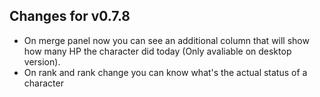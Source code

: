 ## Changes for v0.7.8

- On merge panel now you can see an additional column that will show how many HP the character did today (Only avaliable on desktop version).
- On rank and rank change you can know what's the actual status of a character